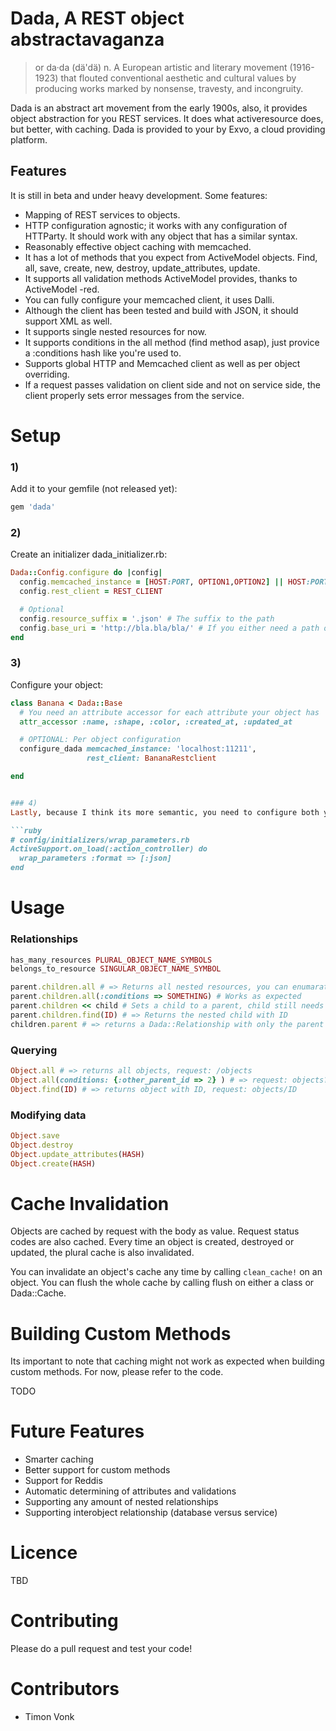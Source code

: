 Dada, A REST object abstractavaganza
====================================

>or da·da (dä'dä) 
>n.
>A European artistic and literary movement (1916-1923) that flouted conventional aesthetic and cultural values by producing works marked by nonsense, travesty, and incongruity.

Dada is an abstract art movement from the early 1900s, also, it provides object abstraction for you REST services. It does what activeresource does, but better, with caching. Dada is provided to your by Exvo, a cloud providing platform.

Features
--------

It is still in beta and under heavy development. Some features:

* Mapping of REST services to objects.
* HTTP configuration agnostic; it works with any configuration of HTTParty. It should work with any object that has a similar syntax.
* Reasonably effective object caching with memcached.
* It has a lot of methods that you expect from ActiveModel objects. Find, all, save, create, new, destroy, update_attributes, update.
* It supports all validation methods ActiveModel provides, thanks to ActiveModel -red.
* You can fully configure your memcached client, it uses Dalli.
* Although the client has been tested and build with JSON, it should support XML as well.
* It supports single nested resources for now.
* It supports conditions in the all method (find method asap), just provice a :conditions hash like you're used to.
* Supports global HTTP and Memcached client as well as per object overriding.
* If a request passes validation on client side and not on service side, the client properly sets error messages from the service.

Setup
=====

### 1)
Add it to your gemfile (not released yet):

```ruby
gem 'dada'
```

### 2)
Create an initializer dada_initializer.rb:

```ruby
Dada::Config.configure do |config|
  config.memcached_instance = [HOST:PORT, OPTION1,OPTION2] || HOST:PORT
  config.rest_client = REST_CLIENT

  # Optional
  config.resource_suffix = '.json' # The suffix to the path
  config.base_uri = 'http://bla.bla/bla/' # If you either need a path or domain infront of your URI, you can do it here. Its advised to use httparty for this.
end
```

### 3)
Configure your object:

```ruby
class Banana < Dada::Base
  # You need an attribute accessor for each attribute your object has
  attr_accessor :name, :shape, :color, :created_at, :updated_at

  # OPTIONAL: Per object configuration
  configure_dada memcached_instance: 'localhost:11211',
                 rest_client: BananaRestclient

end


### 4)
Lastly, because I think its more semantic, you need to configure both your service and client to include the root element in JSON.

```ruby
# config/initializers/wrap_parameters.rb
ActiveSupport.on_load(:action_controller) do
  wrap_parameters :format => [:json]
end
```

Usage
=====

### Relationships

```ruby
has_many_resources PLURAL_OBJECT_NAME_SYMBOLS
belongs_to_resource SINGULAR_OBJECT_NAME_SYMBOL

parent.children.all # => Returns all nested resources, you can enumarate it with each, include? and several other helpers are available
parent.children.all(:conditions => SOMETHING) # Works as expected
parent.children << child # Sets a child to a parent, child still needs to be saved. This will append it to the current all array and set the parent_id, accessing #all will overwrite that array.
parent.children.find(ID) # => Returns the nested child with ID
children.parent # => returns a Dada::Relationship with only the parent
```

### Querying

```ruby
Object.all # => returns all objects, request: /objects
Object.all(conditions: {:other_parent_id => 2} ) # => request: objects?other_parent_id=2
Object.find(ID) # => returns object with ID, request: objects/ID
```

### Modifying data

```ruby
Object.save
Object.destroy
Object.update_attributes(HASH)
Object.create(HASH)
```

Cache Invalidation
=================

Objects are cached by request with the body as value. Request status codes are also cached. Every time an object is created, destroyed or updated, the plural cache is also invalidated.

You can invalidate an object's cache any time by calling `clean_cache!` on an object. You can flush the whole cache by calling flush on either a class or Dada::Cache.

Building Custom Methods
=======================

Its important to note that caching might not work as expected when building custom methods. For now, please refer to the code.

TODO

Future Features
===============

* Smarter caching
* Better support for custom methods
* Support for Reddis
* Automatic determining of attributes and validations
* Supporting any amount of nested relationships
* Supporting interobject relationship (database versus service)

Licence
=======

TBD

Contributing
============

Please do a pull request and test your code!

Contributors
============

* Timon Vonk
